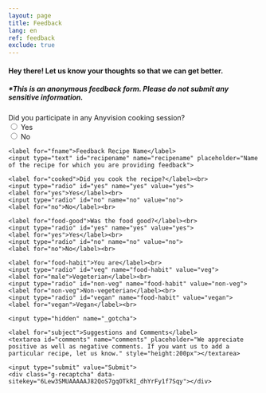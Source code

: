 ```yaml
---
layout: page
title: Feedback
lang: en
ref: feedback
exclude: true
---
```


#### Hey there! Let us know your thoughts so that we can get better.
##### *This is an anonymous feedback form. Please do not submit any sensitive information.
<script>
function onSubmit(token) {
document.getElementById("invisible-recaptcha-form").submit();
}
</script>

<script src="https://www.google.com/recaptcha/api.js" async defer></script>

<style>
.grecaptcha-badge {
    display: none;
}

button.g-recaptcha {
    background-color: #ff0000;
    color: white;
    padding: 12px 20px;
    border: none;
    border-radius: 4px;
    cursor: pointer;roid app in react
    
}
</style>


<div class="form-container">
  <form id="invisible-recaptcha-form" action="https://usebasin.com/f/3fe1f57d50e7" method="POST">
    <label for="participation">Did you participate in any Anyvision cooking session?</label><br>
    <input type="radio" id="yes" name="yes" value="yes">
    <label for="yes">Yes</label><br>
    <input type="radio" id="no" name="no" value="no">
    <label for="no">No</label><br>
    
    <label for="fname">Feedback Recipe Name</label>
    <input type="text" id="recipename" name="recipename" placeholder="Name of the recipe for which you are providing feedback">
    
    <label for="cooked">Did you cook the recipe?</label><br>
    <input type="radio" id="yes" name="yes" value="yes">
    <label for="yes">Yes</label><br>
    <input type="radio" id="no" name="no" value="no">
    <label for="no">No</label><br>
    
    <label for="food-good">Was the food good?</label><br>
    <input type="radio" id="yes" name="yes" value="yes">
    <label for="yes">Yes</label><br>
    <input type="radio" id="no" name="no" value="no">
    <label for="no">No</label><br>
    
    <label for="food-habit">You are</label><br>
    <input type="radio" id="veg" name="food-habit" value="veg">
    <label for="male">Vegeterian</label><br>
    <input type="radio" id="non-veg" name="food-habit" value="non-veg">
    <label for="non-veg">Non-vegeterian</label><br>
    <input type="radio" id="vegan" name="food-habit" value="vegan">
    <label for="vegan">Vegan</label><br>
    
    <input type="hidden" name="_gotcha">

    <label for="subject">Suggestions and Comments</label>
    <textarea id="comments" name="comments" placeholder="We appreciate positive as well as negative comments. If you want us to add a particular recipe, let us know." style="height:200px"></textarea>
    
    <input type="submit" value="Submit">
    <div class="g-recaptcha" data-sitekey="6Lew3SMUAAAAAJ82QoS7gqOTkRI_dhYrFy1f7Sqy"></div>
  </form>
</div>
